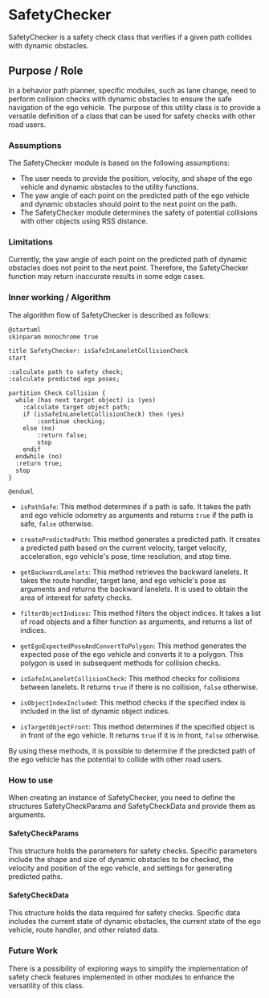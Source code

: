 # SafetyChecker

SafetyChecker is a safety check class that verifies if a given path collides with dynamic obstacles.

## Purpose / Role

In a behavior path planner, specific modules, such as lane change, need to perform collision checks with dynamic obstacles to ensure the safe navigation of the ego vehicle. The purpose of this utility class is to provide a versatile definition of a class that can be used for safety checks with other road users.

### Assumptions

The SafetyChecker module is based on the following assumptions:

- The user needs to provide the position, velocity, and shape of the ego vehicle and dynamic obstacles to the utility functions.
- The yaw angle of each point on the predicted path of the ego vehicle and dynamic obstacles should point to the next point on the path.
- The SafetyChecker module determines the safety of potential collisions with other objects using RSS distance.

### Limitations

Currently, the yaw angle of each point on the predicted path of dynamic obstacles does not point to the next point. Therefore, the SafetyChecker function may return inaccurate results in some edge cases.

### Inner working / Algorithm

The algorithm flow of SafetyChecker is described as follows:

```plantuml
@startuml
skinparam monochrome true

title SafetyChecker: isSafeInLaneletCollisionCheck
start

:calculate path to safety check;
:calculate predicted ego poses;

partition Check Collision {
  while (has next target object) is (yes)
    :calculate target object path;
    if (isSafeInLaneletCollisionCheck) then (yes)
        :continue checking;
    else (no)
        :return false;
        stop
    endif
  endwhile (no)
  :return true;
  stop
}

@enduml
```

- `isPathSafe`: This method determines if a path is safe. It takes the path and ego vehicle odometry as arguments and returns `true` if the path is safe, `false` otherwise.

- `createPredictedPath`: This method generates a predicted path. It creates a predicted path based on the current velocity, target velocity, acceleration, ego vehicle's pose, time resolution, and stop time.

- `getBackwardLanelets`: This method retrieves the backward lanelets. It takes the route handler, target lane, and ego vehicle's pose as arguments and returns the backward lanelets. It is used to obtain the area of interest for safety checks.

- `filterObjectIndices`: This method filters the object indices. It takes a list of road objects and a filter function as arguments, and returns a list of indices.

- `getEgoExpectedPoseAndConvertToPolygon`: This method generates the expected pose of the ego vehicle and converts it to a polygon. This polygon is used in subsequent methods for collision checks.

- `isSafeInLaneletCollisionCheck`: This method checks for collisions between lanelets. It returns `true` if there is no collision, `false` otherwise.

- `isObjectIndexIncluded`: This method checks if the specified index is included in the list of dynamic object indices.

- `isTargetObjectFront`: This method determines if the specified object is in front of the ego vehicle. It returns `true` if it is in front, `false` otherwise.

By using these methods, it is possible to determine if the predicted path of the ego vehicle has the potential to collide with other road users.

### How to use

When creating an instance of SafetyChecker, you need to define the structures SafetyCheckParams and SafetyCheckData and provide them as arguments.

#### SafetyCheckParams

This structure holds the parameters for safety checks. Specific parameters include the shape and size of dynamic obstacles to be checked, the velocity and position of the ego vehicle, and settings for generating predicted paths.

#### SafetyCheckData

This structure holds the data required for safety checks. Specific data includes the current state of dynamic obstacles, the current state of the ego vehicle, route handler, and other related data.

### Future Work

There is a possibility of exploring ways to simplify the implementation of safety check features implemented in other modules to enhance the versatility of this class.